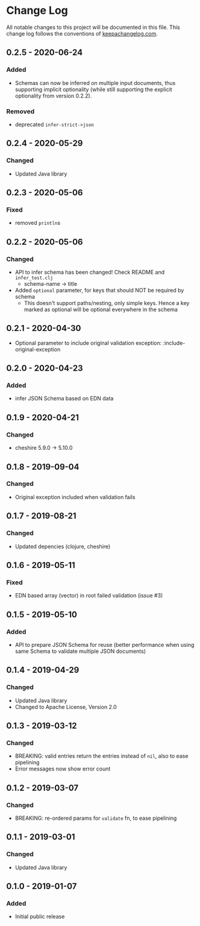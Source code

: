 # Change Log

All notable changes to this project will be documented in this file. This change log follows the conventions of [keepachangelog.com](http://keepachangelog.com/).

## 0.2.5 - 2020-06-24

### Added
- Schemas can now be inferred on multiple input documents, thus supporting implicit optionality (while still supporting the explicit optionality from version 0.2.2).

### Removed
- deprecated `infer-strict->json`

## 0.2.4 - 2020-05-29

### Changed
- Updated Java library

## 0.2.3 - 2020-05-06

### Fixed
- removed `println`s

## 0.2.2 - 2020-05-06

### Changed
- API to infer schema has been changed! Check README and `infer_test.clj`
  - schema-name -> title
- Added `optional` parameter, for keys that should NOT be required by schema
  - This doesn't support paths/nesting, only simple keys. Hence a key marked as optional will be optional everywhere in the schema

## 0.2.1 - 2020-04-30

- Optional parameter to include original validation exception: :include-original-exception

## 0.2.0 - 2020-04-23

### Added

- infer JSON Schema based on EDN data

## 0.1.9 - 2020-04-21

### Changed
- cheshire 5.9.0 -> 5.10.0

## 0.1.8 - 2019-09-04

### Changed
- Original exception included when validation fails

## 0.1.7 - 2019-08-21

### Changed
- Updated depencies (clojure, cheshire)

## 0.1.6 - 2019-05-11

### Fixed
- EDN based array (vector) in root failed validation (issue #3)

## 0.1.5 - 2019-05-10

### Added
- API to prepare JSON Schema for reuse
  (better performance when using same Schema to validate multiple JSON documents)
  
## 0.1.4 - 2019-04-29

### Changed
- Updated Java library
- Changed to Apache License, Version 2.0
	
## 0.1.3 - 2019-03-12

### Changed
- BREAKING: valid entries return the entries instead of `nil`, also to ease pipelining
- Error messages now show error count

## 0.1.2 - 2019-03-07

### Changed
- BREAKING: re-ordered params for `validate` fn, to ease pipelining

## 0.1.1 - 2019-03-01

### Changed
- Updated Java library

## 0.1.0 - 2019-01-07

### Added
- Initial public release

[0.2.5]: https://github.com/luposlip/json-schema/compare/0.2.4...0.2.5
[0.2.4]: https://github.com/luposlip/json-schema/compare/0.2.3...0.2.4
[0.2.3]: https://github.com/luposlip/json-schema/compare/0.2.2...0.2.3
[0.2.2]: https://github.com/luposlip/json-schema/compare/0.2.1...0.2.2
[0.2.1]: https://github.com/luposlip/json-schema/compare/0.2.0...0.2.1
[0.2.0]: https://github.com/luposlip/json-schema/compare/0.1.9...0.2.0
[0.1.9]: https://github.com/luposlip/json-schema/compare/0.1.8...0.1.9
[0.1.8]: https://github.com/luposlip/json-schema/compare/0.1.7...0.1.8
[0.1.7]: https://github.com/luposlip/json-schema/compare/0.1.6...0.1.7
[0.1.6]: https://github.com/luposlip/json-schema/compare/0.1.5...0.1.6
[0.1.5]: https://github.com/luposlip/json-schema/compare/0.1.4...0.1.5
[0.1.4]: https://github.com/luposlip/json-schema/compare/0.1.3...0.1.4
[0.1.3]: https://github.com/luposlip/json-schema/compare/0.1.2...0.1.3
[0.1.2]: https://github.com/luposlip/json-schema/compare/0.1.1...0.1.2
[0.1.1]: https://github.com/luposlip/json-schema/compare/0.1.0...0.1.1

